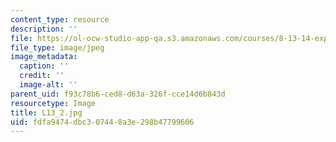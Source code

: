 ```yaml
---
content_type: resource
description: ''
file: https://ol-ocw-studio-app-qa.s3.amazonaws.com/courses/8-13-14-experimental-physics-i-ii-junior-lab-fall-2016-spring-2017/fdfa9474dbc307448a3e298b47799606_L13_2.jpg
file_type: image/jpeg
image_metadata:
  caption: ''
  credit: ''
  image-alt: ''
parent_uid: f93c78b6-ced8-d63a-326f-cce14d6b843d
resourcetype: Image
title: L13_2.jpg
uid: fdfa9474-dbc3-0744-8a3e-298b47799606
---
```

